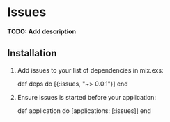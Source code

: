 # Issues

**TODO: Add description**

## Installation

  1. Add issues to your list of dependencies in mix.exs:

        def deps do
          [{:issues, "~> 0.0.1"}]
        end

  2. Ensure issues is started before your application:

        def application do
          [applications: [:issues]]
        end
